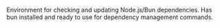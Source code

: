 Environment for checking and updating Node.js/Bun dependencies. Has bun installed and ready to use for dependency management commands.